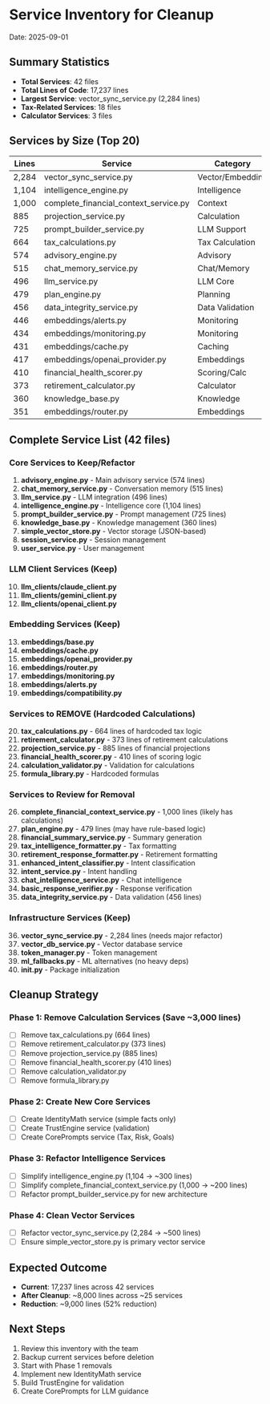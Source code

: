 # Service Inventory for Cleanup
Date: 2025-09-01

## Summary Statistics
- **Total Services**: 42 files
- **Total Lines of Code**: 17,237 lines
- **Largest Service**: vector_sync_service.py (2,284 lines)
- **Tax-Related Services**: 18 files
- **Calculator Services**: 3 files

## Services by Size (Top 20)
| Lines | Service | Category | Remove? |
|-------|---------|----------|---------|
| 2,284 | vector_sync_service.py | Vector/Embedding | Review |
| 1,104 | intelligence_engine.py | Intelligence | Keep/Refactor |
| 1,000 | complete_financial_context_service.py | Context | Review |
| 885 | projection_service.py | Calculation | **REMOVE** |
| 725 | prompt_builder_service.py | LLM Support | Keep/Refactor |
| 664 | tax_calculations.py | Tax Calculation | **REMOVE** |
| 574 | advisory_engine.py | Advisory | Keep/Refactor |
| 515 | chat_memory_service.py | Chat/Memory | Keep |
| 496 | llm_service.py | LLM Core | Keep |
| 479 | plan_engine.py | Planning | Review |
| 456 | data_integrity_service.py | Data Validation | Review |
| 446 | embeddings/alerts.py | Monitoring | Keep |
| 434 | embeddings/monitoring.py | Monitoring | Keep |
| 431 | embeddings/cache.py | Caching | Keep |
| 417 | embeddings/openai_provider.py | Embeddings | Keep |
| 410 | financial_health_scorer.py | Scoring/Calc | **REMOVE** |
| 373 | retirement_calculator.py | Calculator | **REMOVE** |
| 360 | knowledge_base.py | Knowledge | Keep/Refactor |
| 351 | embeddings/router.py | Embeddings | Keep |

## Complete Service List (42 files)

### Core Services to Keep/Refactor
1. **advisory_engine.py** - Main advisory service (574 lines)
2. **chat_memory_service.py** - Conversation memory (515 lines)
3. **llm_service.py** - LLM integration (496 lines)
4. **intelligence_engine.py** - Intelligence core (1,104 lines)
5. **prompt_builder_service.py** - Prompt management (725 lines)
6. **knowledge_base.py** - Knowledge management (360 lines)
7. **simple_vector_store.py** - Vector storage (JSON-based)
8. **session_service.py** - Session management
9. **user_service.py** - User management

### LLM Client Services (Keep)
10. **llm_clients/claude_client.py**
11. **llm_clients/gemini_client.py**
12. **llm_clients/openai_client.py**

### Embedding Services (Keep)
13. **embeddings/base.py**
14. **embeddings/cache.py**
15. **embeddings/openai_provider.py**
16. **embeddings/router.py**
17. **embeddings/monitoring.py**
18. **embeddings/alerts.py**
19. **embeddings/compatibility.py**

### Services to REMOVE (Hardcoded Calculations)
20. **tax_calculations.py** - 664 lines of hardcoded tax logic
21. **retirement_calculator.py** - 373 lines of retirement calculations
22. **projection_service.py** - 885 lines of financial projections
23. **financial_health_scorer.py** - 410 lines of scoring logic
24. **calculation_validator.py** - Validation for calculations
25. **formula_library.py** - Hardcoded formulas

### Services to Review for Removal
26. **complete_financial_context_service.py** - 1,000 lines (likely has calculations)
27. **plan_engine.py** - 479 lines (may have rule-based logic)
28. **financial_summary_service.py** - Summary generation
29. **tax_intelligence_formatter.py** - Tax formatting
30. **retirement_response_formatter.py** - Retirement formatting
31. **enhanced_intent_classifier.py** - Intent classification
32. **intent_service.py** - Intent handling
33. **chat_intelligence_service.py** - Chat intelligence
34. **basic_response_verifier.py** - Response verification
35. **data_integrity_service.py** - Data validation (456 lines)

### Infrastructure Services (Keep)
36. **vector_sync_service.py** - 2,284 lines (needs major refactor)
37. **vector_db_service.py** - Vector database service
38. **token_manager.py** - Token management
39. **ml_fallbacks.py** - ML alternatives (no heavy deps)
40. **__init__.py** - Package initialization

## Cleanup Strategy

### Phase 1: Remove Calculation Services (Save ~3,000 lines)
- [ ] Remove tax_calculations.py (664 lines)
- [ ] Remove retirement_calculator.py (373 lines)
- [ ] Remove projection_service.py (885 lines)
- [ ] Remove financial_health_scorer.py (410 lines)
- [ ] Remove calculation_validator.py
- [ ] Remove formula_library.py

### Phase 2: Create New Core Services
- [ ] Create IdentityMath service (simple facts only)
- [ ] Create TrustEngine service (validation)
- [ ] Create CorePrompts service (Tax, Risk, Goals)

### Phase 3: Refactor Intelligence Services
- [ ] Simplify intelligence_engine.py (1,104 → ~300 lines)
- [ ] Simplify complete_financial_context_service.py (1,000 → ~200 lines)
- [ ] Refactor prompt_builder_service.py for new architecture

### Phase 4: Clean Vector Services
- [ ] Refactor vector_sync_service.py (2,284 → ~500 lines)
- [ ] Ensure simple_vector_store.py is primary vector service

## Expected Outcome
- **Current**: 17,237 lines across 42 services
- **After Cleanup**: ~8,000 lines across ~25 services
- **Reduction**: ~9,000 lines (52% reduction)

## Next Steps
1. Review this inventory with the team
2. Backup current services before deletion
3. Start with Phase 1 removals
4. Implement new IdentityMath service
5. Build TrustEngine for validation
6. Create CorePrompts for LLM guidance
